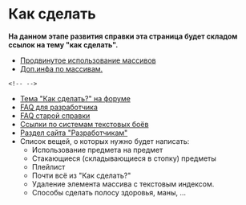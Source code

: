 # Как сделать

**На данном этапе развития справки эта страница будет складом ссылок на тему "как сделать".**

* [Продвинутое использование массивов](..\arrays.md)
* [Доп.инфа по массивам.](http://qsp.su/index.php?option=com_agora&task=topic&id=93&Itemid=57)

```{=html}
<!-- -->
```
* [Тема "Как сделать?" на форуме](http://qsp.su/index.php?option=com_agora&task=topic&id=40&Itemid=57)
* [FAQ для разработчика](http://qsp.su/index.php?option=com_agora&task=topic&id=316&Itemid=57)
* [FAQ старой справки](http://qsp.su/index.php?option=com_wrapper&view=wrapper&Itemid=78)
* [Ссылки по системам текстовых боёв](http://qsp.su/index.php?option=com_agora&task=topic&id=544&Itemid=57)
* [Раздел сайта "Разработчикам"](http://qsp.su/index.php?option=com_content&view=article&id=57&Itemid=56)
* Список вещей, о которых нужно будет написать:
    * Использование предмета на предмет
    * Стакающиеся (складывающиеся в стопку) предметы
    * Плейлист
    * Почти всё из "Как сделать?"
    * Удаление элемента массива с текстовым индексом.
    * Способы сделать полосу здоровья, маны, \...
